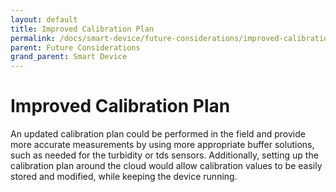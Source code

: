 ```yaml
---
layout: default
title: Improved Calibration Plan
permalink: /docs/smart-device/future-considerations/improved-calibration-plan/
parent: Future Considerations
grand_parent: Smart Device
---
```


# Improved Calibration Plan

An updated calibration plan could be performed in the field and provide more accurate measurements by using more appropriate buffer solutions, such as needed for the turbidity or tds sensors. Additionally, setting up the calibration plan around the cloud would allow calibration values to be easily stored and modified, while keeping the device running.
